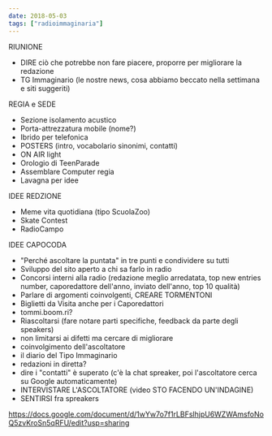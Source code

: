 ```yaml
---
date: 2018-05-03
tags: ["radioimmaginaria"]
---
```

RIUNIONE

- DIRE ciò che potrebbe non fare piacere, proporre per migliorare la redazione
- TG Immaginario (le nostre news, cosa abbiamo beccato nella settimana e siti suggeriti)

REGIA e SEDE

- Sezione isolamento acustico
- Porta-attrezzatura mobile (nome?)
- Ibrido per telefonica
- POSTERS (intro, vocabolario sinonimi, contatti)
- ON AIR light
- Orologio di TeenParade
- Assemblare Computer regia
- Lavagna per idee

IDEE REDZIONE

- Meme vita quotidiana (tipo ScuolaZoo)
- Skate Contest
- RadioCampo

IDEE CAPOCODA

- "Perché ascoltare la puntata" in tre punti e condividere su tutti
- Sviluppo del sito aperto a chi sa farlo in radio
- Concorsi interni alla radio (redazione meglio arredatata, top new entries number, caporedattore dell'anno, inviato dell'anno, top 10 qualità)
- Parlare di argomenti coinvolgenti, CREARE TORMENTONI
- Biglietti da Visita anche per i Caporedattori
- tommi.boom.ri?
- Riascoltarsi (fare notare parti specifiche, feedback da parte degli speakers)
- non limitarsi ai difetti ma cercare di migliorare
- coinvolgimento dell'ascoltatore
- il diario del Tipo Immaginario
- redazioni in diretta?
- dire i "contatti" è superato (c'è la chat spreaker, poi l'ascoltatore cerca su Google automaticamente)
- INTERVISTARE L'ASCOLTATORE (video STO FACENDO UN'INDAGINE)
- SENTIRSI fra spreakers

https://docs.google.com/document/d/1wYw7o7f1rLBFslhjpU6WZWAmsfoNoQ5zvKroSn5qRFU/edit?usp=sharing
